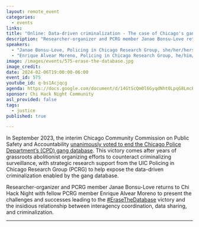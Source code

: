 ```yaml
---
layout: remote_event
categories:
  - events
links: 
title: "Online: Data-driven criminalization - The case of Chicago's gang database, Part 2"
description: "Researcher-organizer and PCRG member Janae Bonsu-Love returns to Chi Hack Night with fellow PCRG member Enrique Alvear Moreno to present the challenges and successes leading to the #EraseTheDatabase victory and the insidious relationship between interagency coordination, data sharing, and criminalization."
speakers:
  - "Janae Bonsu-Love, Policing in Chicago Research Group, she/her/hers"
  - "Enrique Alvear Moreno, Policing in Chicago Research Group, he/him/his/El"
image: /images/events/575-erase-the-database.jpg
image_credit:
date: 2024-02-06T19:00:00-06:00
event_id: 575
youtube_id: q-bs1Acjqcg
agenda: https://docs.google.com/document/d/14GtScQm0l6GyqdNht0LpqG8LmcEF7i3COjNJ06PaTj8/edit#
sponsor: Chi Hack Night Community
asl_provided: false
tags: 
  - justice
published: true

---
```


In September 2023, the interim Chicago Community Commission on Public Safety and Accountability [unanimously voted to end the Chicago Police Department’s (CPD) gang database](https://news.wttw.com/2023/09/07/police-oversight-board-votes-permanently-scrap-new-chicago-gang-database). This victory comes after years of grassroots abolitionist organizing efforts to counteract criminalizing surveillance, with strategic research support from the UIC Policing in Chicago Research Group (PCRG) to help expose the data-driven criminalization enabled by the gang database. 

Researcher-organizer and PCRG member Janae Bonsu-Love returns to Chi Hack Night with fellow PCRG member Enrique Alvear Moreno to present the challenges and successes leading to the [#EraseTheDatabase](https://twitter.com/search?q=%23EraseTheDatabase&src=typed_query) victory and the insidious relationship between interagency coordination, data sharing, and criminalization.

---